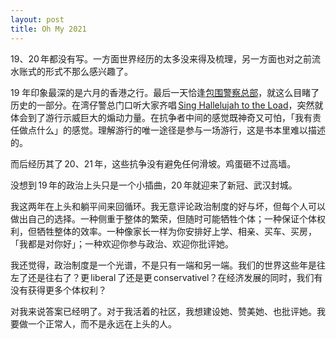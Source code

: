 ```yaml
---
layout: post
title: Oh My 2021
---
```


19、20 年都没有写。一方面世界经历的太多没来得及梳理，另一方面也对之前流水账式的形式不那么感兴趣了。

19 年印象最深的是六月的香港之行。最后一天恰逢[包围警察总部](https://zh.wikipedia.org/wiki/2019年反對逃犯條例修訂草案圍堵行動)，就这么目睹了历史的一部分。在湾仔警总门口听大家齐唱 [Sing Hallelujah to the Load](https://soundcloud.com/xhacker-liu/sing-hallelujah-to-the-lord)，突然就体会到了游行示威巨大的煽动力量。在抗争者中间的感觉既神奇又可怕，「我有责任做点什么」的感觉。理解游行的唯一途径是参与一场游行，这是书本里难以描述的。

而后经历其了 20、21 年，这些抗争没有避免任何滑坡。鸡蛋砸不过高墙。

没想到 19 年的政治上头只是一个小插曲，20 年就迎来了新冠、武汉封城。

我这两年在上头和躺平间来回循环。我无意评论政治制度的好与坏，但每个人可以做出自己的选择。一种侧重于整体的繁荣，但随时可能牺牲个体；一种保证个体权利，但牺牲整体的效率。一种像家长一样为你安排好上学、相亲、买车、买房，「我都是对你好」；一种欢迎你参与政治、欢迎你批评她。

我还觉得，政治制度是一个光谱，不是只有一端和另一端。我们的世界这些年是往左了还是往右了？更 liberal 了还是更 conservativel？在经济发展的同时，我们有没有获得更多个体权利？

对我来说答案已经明了。对于我活着的社区，我想建设她、赞美她、也批评她。我要做一个正常人，而不是永远在上头的人。
